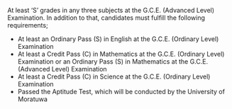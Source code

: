 At least ‘S’ grades in any three subjects at the G.C.E. (Advanced Level) Examination.
In addition to that, candidates must fulfill the following requirements;
   - At least an Ordinary Pass (S) in English at the G.C.E. (Ordinary Level) Examination
   - At least a Credit Pass (C) in Mathematics at the G.C.E. (Ordinary Level) Examination
or an Ordinary Pass (S) in Mathematics at the G.C.E. (Advanced Level) Examination
   - At least a Credit Pass (C) in Science at the G.C.E. (Ordinary Level) Examination
   - Passed the Aptitude Test, which will be conducted by the University of Moratuwa